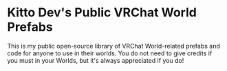 # Kitto Dev's Public VRChat World Prefabs
This is my public open-source library of VRChat World-related prefabs and code for anyone to use in their worlds. You do not need to give credits if you must in your Worlds, but it's always appreciated if you do!
